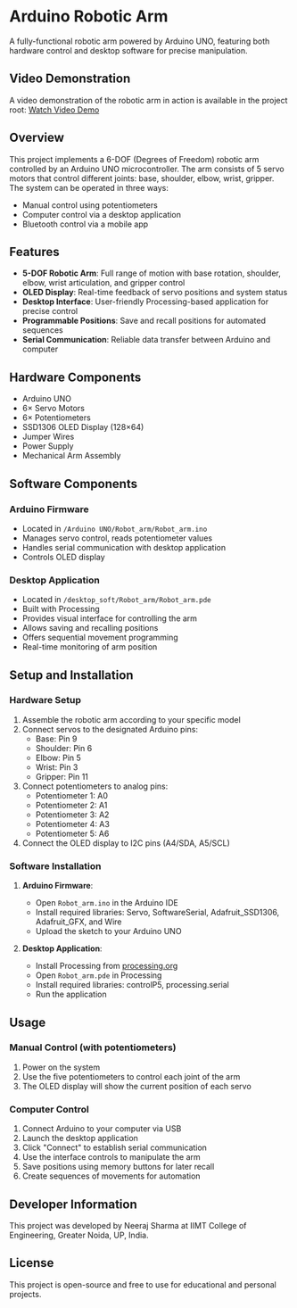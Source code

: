 # Arduino Robotic Arm

A fully-functional robotic arm powered by Arduino UNO, featuring both hardware control and desktop software for precise manipulation.

## Video Demonstration

A video demonstration of the robotic arm in action is available in the project root:
[Watch Video Demo](VID-20210805-WA0000.mp4)

## Overview

This project implements a 6-DOF (Degrees of Freedom) robotic arm controlled by an Arduino UNO microcontroller. The arm consists of 5 servo motors that control different joints: base, shoulder, elbow, wrist, gripper. The system can be operated in three ways:
- Manual control using potentiometers
- Computer control via a desktop application
- Bluetooth control via a mobile app

## Features

- **5-DOF Robotic Arm**: Full range of motion with base rotation, shoulder, elbow, wrist articulation, and gripper control
- **OLED Display**: Real-time feedback of servo positions and system status
- **Desktop Interface**: User-friendly Processing-based application for precise control
- **Programmable Positions**: Save and recall positions for automated sequences
- **Serial Communication**: Reliable data transfer between Arduino and computer

## Hardware Components

- Arduino UNO
- 6× Servo Motors
- 6× Potentiometers
- SSD1306 OLED Display (128×64)
- Jumper Wires
- Power Supply
- Mechanical Arm Assembly

## Software Components

### Arduino Firmware
- Located in `/Arduino UNO/Robot_arm/Robot_arm.ino`
- Manages servo control, reads potentiometer values
- Handles serial communication with desktop application
- Controls OLED display

### Desktop Application
- Located in `/desktop_soft/Robot_arm/Robot_arm.pde`
- Built with Processing
- Provides visual interface for controlling the arm
- Allows saving and recalling positions
- Offers sequential movement programming
- Real-time monitoring of arm position

## Setup and Installation

### Hardware Setup
1. Assemble the robotic arm according to your specific model
2. Connect servos to the designated Arduino pins:
   - Base: Pin 9
   - Shoulder: Pin 6
   - Elbow: Pin 5
   - Wrist: Pin 3
   - Gripper: Pin 11
3. Connect potentiometers to analog pins:
   - Potentiometer 1: A0
   - Potentiometer 2: A1
   - Potentiometer 3: A2
   - Potentiometer 4: A3
   - Potentiometer 5: A6
4. Connect the OLED display to I2C pins (A4/SDA, A5/SCL)

### Software Installation
1. **Arduino Firmware**:
   - Open `Robot_arm.ino` in the Arduino IDE
   - Install required libraries: Servo, SoftwareSerial, Adafruit_SSD1306, Adafruit_GFX, and Wire
   - Upload the sketch to your Arduino UNO

2. **Desktop Application**:
   - Install Processing from [processing.org](https://processing.org/)
   - Open `Robot_arm.pde` in Processing
   - Install required libraries: controlP5, processing.serial
   - Run the application

## Usage

### Manual Control (with potentiometers)
1. Power on the system
2. Use the five potentiometers to control each joint of the arm
3. The OLED display will show the current position of each servo

### Computer Control
1. Connect Arduino to your computer via USB
2. Launch the desktop application
3. Click "Connect" to establish serial communication
4. Use the interface controls to manipulate the arm
5. Save positions using memory buttons for later recall
6. Create sequences of movements for automation

## Developer Information

This project was developed by Neeraj Sharma at IIMT College of Engineering, Greater Noida, UP, India.

## License

This project is open-source and free to use for educational and personal projects.

